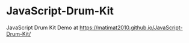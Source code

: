 # JavaScript-Drum-Kit
JavaScript Drum Kit
Demo at https://matimat2010.github.io/JavaScript-Drum-Kit/
